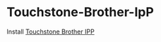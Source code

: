 # Touchstone-Brother-IpP

Install [Touchstone Brother IPP](https://github.com/Zifoduk/Touchstone-Inserter/raw/master/Installer/TSIO.1.1.zip)
